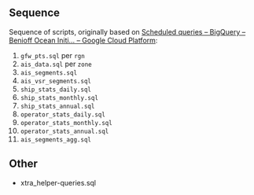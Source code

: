 
## Sequence
Sequence of scripts, originally based on [Scheduled queries – BigQuery – Benioff Ocean Initi… – Google Cloud Platform](https://console.cloud.google.com/bigquery/scheduled-queries?authuser=3&project=benioff-ocean-initiative):


1. `gfw_pts.sql` per `rgn`
1. `ais_data.sql` per `zone`
1. `ais_segments.sql`
1. `ais_vsr_segments.sql`
1. `ship_stats_daily.sql`
1. `ship_stats_monthly.sql`
1. `ship_stats_annual.sql`
1. `operator_stats_daily.sql`
1. `operator_stats_monthly.sql`
1. `operator_stats_annual.sql`
1. `ais_segments_agg.sql`

## Other

- xtra_helper-queries.sql
